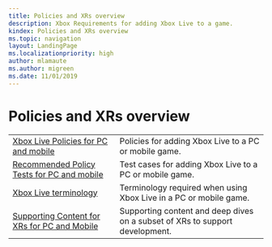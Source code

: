 ```yaml
---
title: Policies and XRs overview
description: Xbox Requirements for adding Xbox Live to a game.
kindex: Policies and XRs overview
ms.topic: navigation
layout: LandingPage
ms.localizationpriority: high
author: mlamaute
ms.author: migreen
ms.date: 11/01/2019
---
```


# Policies and XRs overview

|     |     |
| --- | --- |
| [Xbox Live Policies for PC and mobile](live-policies-pc.md) | Policies for adding Xbox Live to a PC or mobile game. |
| [Recommended Policy Tests for PC and mobile](live-policy-tests-pc.md) | Test cases for adding Xbox Live to a PC or mobile game. |
| [Xbox Live terminology](live-certification-terminology-pc.md) | Terminology required when using Xbox Live in a PC or mobile game. |
| [Supporting Content for XRs for PC and Mobile](xr/live-pc-xrs-nav.md) | Supporting content and deep dives on a subset of XRs to support development. |
